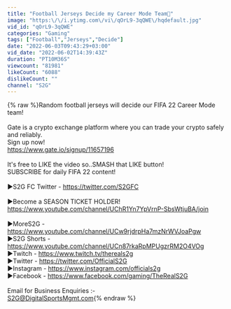 ```yaml
---
title: "Football Jerseys Decide my Career Mode Team🤩"
image: "https:\/\/i.ytimg.com\/vi\/qOrL9-3qQWE\/hqdefault.jpg"
vid_id: "qOrL9-3qQWE"
categories: "Gaming"
tags: ["Football","Jerseys","Decide"]
date: "2022-06-03T09:43:29+03:00"
vid_date: "2022-06-02T14:39:43Z"
duration: "PT10M36S"
viewcount: "81981"
likeCount: "6088"
dislikeCount: ""
channel: "S2G"
---
```

{% raw %}Random football jerseys will decide our FIFA 22 Career Mode team!<br /><br />Gate is a crypto exchange platform where you can trade your crypto safely and reliably.<br />Sign up now!<br /><a rel="nofollow" target="blank" href="https://www.gate.io/signup/11657196">https://www.gate.io/signup/11657196</a><br /><br />It's free to LIKE the video so..SMASH that LIKE button!<br />SUBSCRIBE for daily FIFA 22 content!<br /><br />►S2G FC Twitter - <a rel="nofollow" target="blank" href="https://twitter.com/S2GFC">https://twitter.com/S2GFC</a><br /><br />►Become a SEASON TICKET HOLDER! <br /><a rel="nofollow" target="blank" href="https://www.youtube.com/channel/UChR1Yn7YpVrnP-SbsWtjuBA/join">https://www.youtube.com/channel/UChR1Yn7YpVrnP-SbsWtjuBA/join</a><br /><br />►MoreS2G - <a rel="nofollow" target="blank" href="https://www.youtube.com/channel/UCw9rjdrpHa7mzNrWVJoaPgw">https://www.youtube.com/channel/UCw9rjdrpHa7mzNrWVJoaPgw</a><br />►S2G Shorts - <a rel="nofollow" target="blank" href="https://www.youtube.com/channel/UCn87rkaRpMPUgzrRM2O4VOg">https://www.youtube.com/channel/UCn87rkaRpMPUgzrRM2O4VOg</a><br />►Twitch - <a rel="nofollow" target="blank" href="https://www.twitch.tv/thereals2g">https://www.twitch.tv/thereals2g</a><br />►Twitter - <a rel="nofollow" target="blank" href="https://twitter.com/OfficialS2G">https://twitter.com/OfficialS2G</a><br />►Instagram - <a rel="nofollow" target="blank" href="https://www.instagram.com/officials2g">https://www.instagram.com/officials2g</a><br />►Facebook - <a rel="nofollow" target="blank" href="https://www.facebook.com/gaming/TheRealS2G">https://www.facebook.com/gaming/TheRealS2G</a><br /><br />Email for Business Enquiries :-<br />S2G@DigitalSportsMgmt.com{% endraw %}
